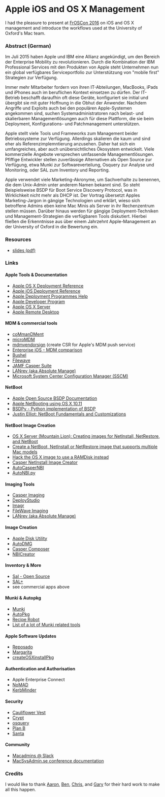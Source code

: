 # Apple iOS and OS X Management

I had the pleasure to present at [FrOSCon 2016](http://froscon.org) on iOS and OS X management and introduce the workflows used at the University of Oxford's Mac team.

### Abstract (German)

Im Juli 2015 haben Apple und IBM eine Allianz angekündigt, um den Bereich der Enterprise Mobility zu revolutionieren. Durch die Kombination der IBM Professional Services mit den Produkten von Apple steht Unternehmen nun ein global verfügbares Serviceportfolio zur Unterstützung von "mobile first" Strategien zur Verfügung.

Immer mehr Mitarbeiter fordern von ihren IT-Abteilungen, MacBooks, iPads und iPhones auch im beruflichen Kontext einsetzen zu dürfen. Der IT-Betrieb beschafft daraufhin oft diese Geräte, konfiguriert sie initial und übergibt sie mit guter Hoffnung in die Obhut der Anwender. Nachdem Angriffe und Exploits auch bei den populären Apple-Systemen angekommen sind, suchen Systemadministratoren nach belast- und skalierbaren Managementlösungen auch für diese Plattform, die sie beim Deployment, Konfigurations- und Patchmanagement unterstützen.

Apple stellt viele Tools und Frameworks zum Management beider Betriebssysteme zur Verfügung. Allerdings skalieren die kaum und sind eher als Referenzimplemntierung anzusehen. Daher hat sich ein umfangreiches, aber auch unübersichtliches Ökosystem entwickelt. Viele kommerzielle Angebote versprechen umfassende Managementlösungen. Pfiffige Entwickler stellen zuverlässige Alternativen als Open Source zur Verfügung, etwa Munki zur Softwareverteilung, Osquery zur Analyse und Monitoring, oder SAL zum Inventory und Reporting.

Apple verwendet viele Marketing-Akronyme, um Sachverhalte zu benennen, die dem Unix-Admin unter anderem Namen bekannt sind. So steht Beispielsweise BSDP für Boot Service Discovery Protocol, was in Wirklichkeit nicht mehr als DHCP ist. Der Vortrag übersetzt Apples Marketing-Jargon in gängige Technologien und erklärt, wieso sich betroffene Admins eben keine Mac Minis als Server in ihr Rechenzentrum stellen müssen. Darüber hinaus werden für gängige Deployment-Techniken und Management-Strategien die verfügbaren Tools diskutiert. Hierbei fließen die Erkenntnisse aus über einem Jahrzehnt Apple-Management an der University of Oxford in die Bewertung ein.

### Resources

 * [slides (pdf)](https://github.com/mjung/publications/raw/master/2016-08-20_FrOSCon_Mac_and_iOS_Management/2016-08-20_FrOSCon-Apple_OS_X_und_iOS_management.pdf)

### Links

#### Apple Tools & Documentation

 * [Apple OS X Deployment Reference](http://help.apple.com/deployment/osx/)
 * [Apple iOS Deployment Reference](http://help.apple.com/deployment/ios/)
 * [Apple Deployment Programmes Help](https://help.apple.com/deployment/programs/)
 * [Apple Developer Program](https://developer.apple.com/)
 * [Apple OS X Server](http://www.apple.com/de/osx/server/)
 * [Apple Remote Desktop](http://www.apple.com/de/remotedesktop/)

#### MDM & commercial tools

 * [coMmanDMent](https://github.com/jessepeterson/commandment)
 * [microMDM](https://micromdm.io/) 
 * [mdmvendorsign](https://github.com/grinich/mdmvendorsign) (create CSR for Apple's MDM push service)
 * [Enterprise iOS - MDM comparison](http://enterpriseios.com/)
 * [Bushel](http://www.bushel.com)
 * [Filewave](https://www.filewave.com/)
 * [JAMF Casper Suite](http://www.jamfsoftware.com/products/casper-suite/)
 * [LANrev (aka Absolute Manage)](https://heatsoftware.com/lanrev/)
 * [Microsoft System Center Configuration Manager (SSCM)](https://www.microsoft.com/en/server-cloud/products/system-center-configuration-manager/)

#### NetBoot 

 * [Apple Open Source BSDP Documentation](http://www.opensource.apple.com/source/bootp/bootp-170/Documentation/BSDP.doc)
 * [Apple NetBooting using OS X 10.11](https://support.apple.com/en-gb/HT205054)
 * [BSDPy - Python implementation of BSDP](https://bitbucket.org/bruienne/bsdpy)
 * [Justin Elliot: NetBoot Fundamentals and Customizations](https://www.youtube.com/watch?v=yKS2moLySi0&feature=youtu.be)

#### NetBoot Image Creation
 
 * [OS X Server (Mountain Lion): Creating images for NetInstall, NetRestore, and NetBoot](https://support.apple.com/en-gb/HT202652)
 * [Create a NetBoot, NetInstall or NetRestore image that supports multiple Mac models](https://support.apple.com/en-gb/HT202061)
  * [Hack the OS X image to use a RAMDisk instead](https://www.afp548.com/2011/02/01/serving-diskless-netboot-for-your-macs-without-os-x-server/)
 * [Casper NetInstall Image Creator](https://github.com/jamf/CasperNetInstallCreator)
 * [AutoCasperNBI](https://github.com/macmule/AutoCasperNBI/)
 * [AutoNBI.py](https://bitbucket.org/bruienne/autonbi)
 
#### Imaging Tools

 * [Casper Imaging](http://www.jamfsoftware.com/products/casper-suite/)
 * [DeployStudio](http://www.deploystudio.com/)
 * [Imagr](https://github.com/grahamgilbert/imagr)
 * [FileWave Imaging](https://www.filewave.com/products/imaging/)
 * [LANrev (aka Absolute Manage)](https://heatsoftware.com/lanrev/)

#### Image Creation
 
 * [Apple Disk Utility](https://support.apple.com/en-gb/HT202841)
 * [AutoDMG](https://github.com/MagerValp/AutoDMG)
 * [Casper Composer](http://www.jamfsoftware.com/products/casper-suite/)
 * [NBICreator](https://github.com/NBICreator/NBICreator)

#### Inventory & More

 * [Sal - Open Source](https://github.com/salsoftware/sal)
 * [SAL+](http://salsoftware.com/)
 * see commercial apps above

#### Munki & Autopkg

 * [Munki](https://github.com/munki/munki/wiki)
 * [AutoPkg](https://github.com/autopkg/autopkg)
 * [Recipe Robot](https://github.com/homebysix/recipe-robot)
 * [List of a lot of Munki related tools](https://github.com/timsutton/python-macadmin-tools#munki)
 
#### Apple Software Updates

 * [Reposado](https://github.com/wdas/reposado)
 * [Margarita](https://github.com/jessepeterson/margarita)
 * [createOSXinstallPkg](https://github.com/munki/createOSXinstallPkg)
 
#### Authentication and Authorisation

 * Apple Enterprise Connect
 * [NoMAD](https://gitlab.com/Mactroll/NoMAD/) 
 * [KerbMinder](https://github.com/pmbuko/KerbMinder)

#### Security

 * [Cauliflower Vest](https://github.com/google/cauliflowervest)
 * [Crypt](https://github.com/grahamgilbert/Crypt)
 * [osquery](https://osquery.io/)
 * [Plan B](https://github.com/google/macops-planb)
 * [Santa](https://github.com/google/santa)
 
#### Community

 * [Macadmins @ Slack](http://macadmins.org/)
 * [MacSysAdmin.se conference documentation](http://documentation.macsysadmin.se/Documentation2015/Documentation.php)
 
### Credits

I would like to thank [Aaron](https://github.com/oucsaw/), [Ben](https://github.com/fuzzylogiq/), [Chris](https://github.com/cdbeard), and [Gary](https://github.com/AltMeta) for their hard work to make all this happen.
